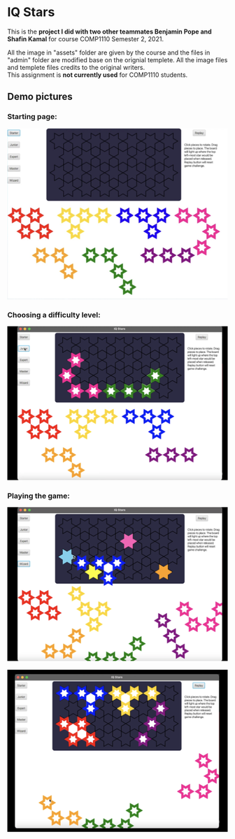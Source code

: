 # IQ Stars

This is the **project I did with two other teammates Benjamin Pope and Shafin Kamal** for course COMP1110 Semester 2, 2021.
  
All the image in "assets" folder are given by the course and the files in "admin" folder are modified base on the orignial templete. All the image files and templete files  credits to the original writers.  
This assignment is **not currently used** for COMP1110 students.

## Demo pictures
### Starting page:  
![Demo-1](demo/Demo-1.jpeg)
</br>
### Choosing a difficulty level:  
![Demo-1](demo/Demo-1-2.png)
</br>
### Playing the game:
![Demo-2](demo/Demo-2new.png)  
</br>
![Demo-3](demo/Demo-3.png)

